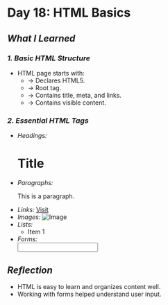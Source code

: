 # Day 18: HTML Basics  

## *What I Learned*  

### *1. Basic HTML Structure*  
- HTML page starts with:  
  - <!DOCTYPE html> → Declares HTML5.  
  - <html> → Root tag.  
  - <head> → Contains title, meta, and links.  
  - <body> → Contains visible content.  

### *2. Essential HTML Tags*  
- *Headings:* <h1>Title</h1>  
- *Paragraphs:* <p>This is a paragraph.</p>  
- *Links:* <a href="https://example.com">Visit</a>  
- *Images:* <img src="img.jpg" alt="Image">  
- *Lists:* <ul><li>Item 1</li></ul>  
- *Forms:* <form><input type="text"></form>  

## *Reflection*  
- HTML is easy to learn and organizes content well.  
- Working with forms helped understand user input.  
